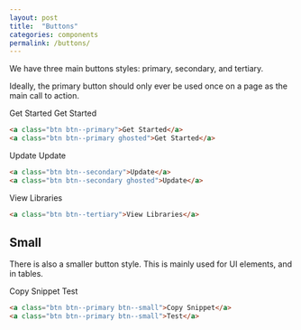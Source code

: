 ```yaml
---
layout: post
title:  "Buttons"
categories: components
permalink: /buttons/
---
```


We have three main buttons styles: primary, secondary, and tertiary.

Ideally, the primary button should only ever be used once on a page as the main call to action.
<div class="pattern">
  <a class="btn btn--primary">Get Started</a>
  <a class="btn btn--primary ghosted">Get Started</a>
</div>

``` html
<a class="btn btn--primary">Get Started</a>
<a class="btn btn--primary ghosted">Get Started</a>
```

<div class="pattern pattern--dark">
  <a class="btn btn--secondary">Update</a>
  <a class="btn btn--secondary ghosted">Update</a>
</div>

``` html
<a class="btn btn--secondary">Update</a>
<a class="btn btn--secondary ghosted">Update</a>
```

<div class="pattern pattern--dark">
  <a class="btn btn--tertiary">View Libraries</a>
</div>

``` html
<a class="btn btn--tertiary">View Libraries</a>
```

## Small
There is also a smaller button style. This is mainly used for UI elements, and in tables.

<div class="pattern pattern--dark">
  <a class="btn btn--primary btn--small">Copy Snippet</a>
<a class="btn btn--primary btn--small">Test</a>
</div>

``` html
<a class="btn btn--primary btn--small">Copy Snippet</a>
<a class="btn btn--primary btn--small">Test</a>
```
